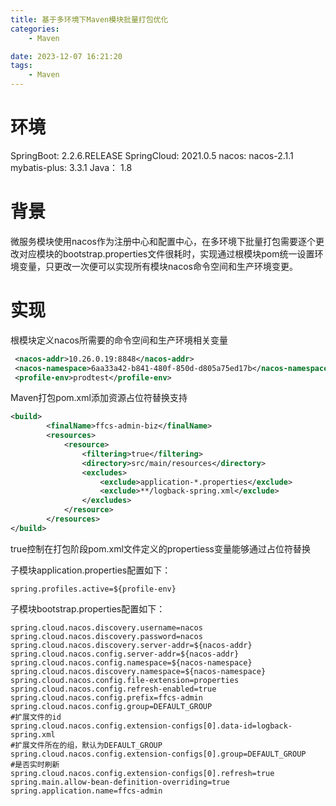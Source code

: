 ```yaml
---
title: 基于多环境下Maven模块批量打包优化
categories:
	- Maven

date: 2023-12-07 16:21:20
tags: 
	- Maven
---
```

<!-- toc -->

# <span id="inline-blue">环境</span>
SpringBoot: 2.2.6.RELEASE
SpringCloud: 2021.0.5
nacos: nacos-2.1.1
mybatis-plus: 3.3.1
Java： 1.8
# <span id="inline-blue">背景</span>
 微服务模块使用nacos作为注册中心和配置中心，在多环境下批量打包需要逐个更改对应模块的bootstrap.properties文件很耗时，实现通过根模块pom统一设置环境变量，只更改一次便可以实现所有模块nacos命令空间和生产环境变更。

# <span id="inline-blue">实现</span>
根模块定义nacos所需要的命令空间和生产环境相关变量
```xml
 <nacos-addr>10.26.0.19:8848</nacos-addr>
 <nacos-namespace>6aa33a42-b841-480f-850d-d805a75ed17b</nacos-namespace>
 <profile-env>prodtest</profile-env>
```
Maven打包pom.xml添加资源占位符替换支持
```xml
<build>
		<finalName>ffcs-admin-biz</finalName>
		<resources>
			<resource>
				<filtering>true</filtering>
				<directory>src/main/resources</directory>
				<excludes>
					<exclude>application-*.properties</exclude>
					<exclude>**/logback-spring.xml</exclude>
				</excludes>
			</resource>
		</resources>
</build>
```
<filtering>true</filtering>控制在打包阶段pom.xml文件定义的propertiess变量能够通过占位符替换

子模块application.properties配置如下：
```properties
spring.profiles.active=${profile-env}
```

子模块bootstrap.properties配置如下：
```properties
spring.cloud.nacos.discovery.username=nacos
spring.cloud.nacos.discovery.password=nacos
spring.cloud.nacos.discovery.server-addr=${nacos-addr}
spring.cloud.nacos.config.server-addr=${nacos-addr}
spring.cloud.nacos.config.namespace=${nacos-namespace}
spring.cloud.nacos.discovery.namespace=${nacos-namespace}
spring.cloud.nacos.config.file-extension=properties
spring.cloud.nacos.config.refresh-enabled=true
spring.cloud.nacos.config.prefix=ffcs-admin
spring.cloud.nacos.config.group=DEFAULT_GROUP
#扩展文件的id
spring.cloud.nacos.config.extension-configs[0].data-id=logback-spring.xml
#扩展文件所在的组，默认为DEFAULT_GROUP
spring.cloud.nacos.config.extension-configs[0].group=DEFAULT_GROUP
#是否实时刷新
spring.cloud.nacos.config.extension-configs[0].refresh=true
spring.main.allow-bean-definition-overriding=true
spring.application.name=ffcs-admin
```
